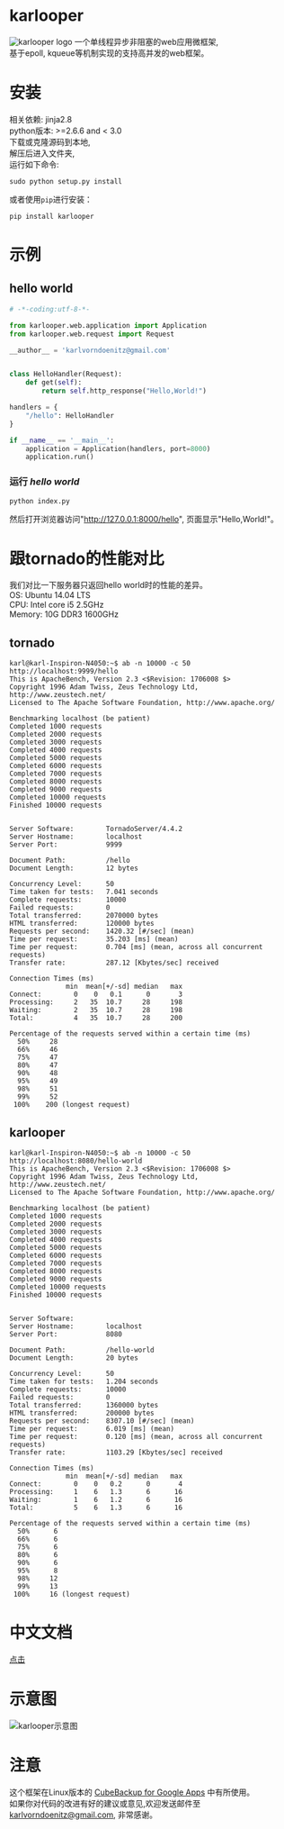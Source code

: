 # karlooper
![karlooper logo](https://github.com/karldoenitz/karlooper/blob/master/documentations/images/logo.jpg "this is karlooper logo")
一个单线程异步非阻塞的web应用微框架,  
基于epoll, kqueue等机制实现的支持高并发的web框架。

# 安装
相关依赖: jinja2.8  
python版本: >=2.6.6 and < 3.0  
下载或克隆源码到本地,  
解压后进入文件夹,  
运行如下命令:  

    sudo python setup.py install  

或者使用```pip```进行安装：

    pip install karlooper

# 示例
## hello world
```python
# -*-coding:utf-8-*-

from karlooper.web.application import Application
from karlooper.web.request import Request

__author__ = 'karlvorndoenitz@gmail.com'


class HelloHandler(Request):
    def get(self):
        return self.http_response("Hello,World!")

handlers = {
    "/hello": HelloHandler
}

if __name__ == '__main__':
    application = Application(handlers, port=8000)
    application.run()

```
### 运行 _hello world_
    python index.py
然后打开浏览器访问"http://127.0.0.1:8000/hello", 页面显示"Hello,World!"。

# 跟tornado的性能对比
我们对比一下服务器只返回hello world时的性能的差异。  
OS: Ubuntu 14.04 LTS  
CPU: Intel core i5 2.5GHz  
Memory: 10G DDR3 1600GHz  
## tornado
```
karl@karl-Inspiron-N4050:~$ ab -n 10000 -c 50 http://localhost:9999/hello
This is ApacheBench, Version 2.3 <$Revision: 1706008 $>
Copyright 1996 Adam Twiss, Zeus Technology Ltd, http://www.zeustech.net/
Licensed to The Apache Software Foundation, http://www.apache.org/

Benchmarking localhost (be patient)
Completed 1000 requests
Completed 2000 requests
Completed 3000 requests
Completed 4000 requests
Completed 5000 requests
Completed 6000 requests
Completed 7000 requests
Completed 8000 requests
Completed 9000 requests
Completed 10000 requests
Finished 10000 requests


Server Software:        TornadoServer/4.4.2
Server Hostname:        localhost
Server Port:            9999

Document Path:          /hello
Document Length:        12 bytes

Concurrency Level:      50
Time taken for tests:   7.041 seconds
Complete requests:      10000
Failed requests:        0
Total transferred:      2070000 bytes
HTML transferred:       120000 bytes
Requests per second:    1420.32 [#/sec] (mean)
Time per request:       35.203 [ms] (mean)
Time per request:       0.704 [ms] (mean, across all concurrent requests)
Transfer rate:          287.12 [Kbytes/sec] received

Connection Times (ms)
              min  mean[+/-sd] median   max
Connect:        0    0   0.1      0       3
Processing:     2   35  10.7     28     198
Waiting:        2   35  10.7     28     198
Total:          4   35  10.7     28     200

Percentage of the requests served within a certain time (ms)
  50%     28
  66%     46
  75%     47
  80%     47
  90%     48
  95%     49
  98%     51
  99%     52
 100%    200 (longest request)
```
## karlooper
```
karl@karl-Inspiron-N4050:~$ ab -n 10000 -c 50 http://localhost:8080/hello-world
This is ApacheBench, Version 2.3 <$Revision: 1706008 $>
Copyright 1996 Adam Twiss, Zeus Technology Ltd, http://www.zeustech.net/
Licensed to The Apache Software Foundation, http://www.apache.org/

Benchmarking localhost (be patient)
Completed 1000 requests
Completed 2000 requests
Completed 3000 requests
Completed 4000 requests
Completed 5000 requests
Completed 6000 requests
Completed 7000 requests
Completed 8000 requests
Completed 9000 requests
Completed 10000 requests
Finished 10000 requests


Server Software:
Server Hostname:        localhost
Server Port:            8080

Document Path:          /hello-world
Document Length:        20 bytes

Concurrency Level:      50
Time taken for tests:   1.204 seconds
Complete requests:      10000
Failed requests:        0
Total transferred:      1360000 bytes
HTML transferred:       200000 bytes
Requests per second:    8307.10 [#/sec] (mean)
Time per request:       6.019 [ms] (mean)
Time per request:       0.120 [ms] (mean, across all concurrent requests)
Transfer rate:          1103.29 [Kbytes/sec] received

Connection Times (ms)
              min  mean[+/-sd] median   max
Connect:        0    0   0.2      0       4
Processing:     1    6   1.3      6      16
Waiting:        1    6   1.2      6      16
Total:          5    6   1.3      6      16

Percentage of the requests served within a certain time (ms)
  50%      6
  66%      6
  75%      6
  80%      6
  90%      6
  95%      8
  98%     12
  99%     13
 100%     16 (longest request)
```

# 中文文档
[点击](https://github.com/karldoenitz/karlooper/blob/master/documentations/文档.md)

# 示意图
![karlooper示意图](https://github.com/karldoenitz/karlooper/blob/master/documentations/images/karlooper_architecture_diagram.png "karlooper示意图")

# 注意
这个框架在Linux版本的 [CubeBackup for Google Apps](http://www.cubebackup.com) 中有所使用。   
如果你对代码的改进有好的建议或意见,欢迎发送邮件至 karlvorndoenitz@gmail.com, 非常感谢。   
